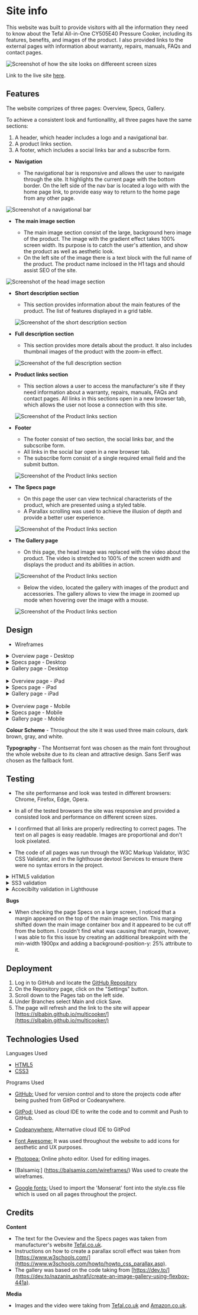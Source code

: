 # Site info

This website was built to provide visitors with all the information they need to know about the Tefal All-in-One CY505E40 Pressure Cooker, including its features, benefits, and images of the product. I also provided links to the external pages with information about warranty, repairs, manuals, FAQs and contact pages.

![Screenshot of how the site looks on differeent screen sizes](docs/responsive-screens.jpg)

Link to the live site [here](https://slbabin.github.io/multicooker/). 

## Features

The website comprizes of three pages: Overview, Specs, Gallery.

To achieve a consistent look and funtionallity, all three pages have the same sections:
1. A header, which header includes a logo and a navigational bar.
2. A product links section.
3. A footer, which includes a social links bar and a subscribe form.

- __Navigation__

    - The navigational bar is responsive and allows the user to navigate through the site. It highlights the current page with the bottom border. On the left side of the nav bar is located a logo with with the home page link, to provide easy way to return to the home page from any other page.

![Screenshot of a navigational bar](docs/navbar.jpg)


- __The main image section__

    - The main image section consist of the large, background hero image of the product. The image with the gradient effect takes 100% screen width. Its purpose is to catch the user's attention, and show the product as well as aesthetic look.
    - On the left site of the image there is a text block with the full name of the product. The product name inclosed in the H1 tags and should assist SEO of the site.

 ![Screenshot of the head image section](docs/head-image.jpg)



- __Short description section__

     - This section provides information about the main features of the product. The list of features displayed in a grid table.

     ![Screenshot of the short description section](docs/short-description-section.jpg)
  

 - __Full description section__

     - This section provides more details about the product. It also includes thumbnail images of the product with the zoom-in effect.

     ![Screenshot of the full description section](docs/full-description-section.jpg) 

- __Product links section__

     - This section alows a user to access the manufacturer's site if they need information about a warranty, repairs, manuals, FAQs and contact pages. All links in this sections open in a new browser tab, which allows the user not loose a connection with this site.

     ![Screenshot of the Product links section](docs/product-links.jpg)    

- __Footer__

     - The footer consist of two section, the social links bar, and the subcscribe form. 
     - All links in the social bar open in a new browser tab.
     - The subscribe form consist of a single required email field and the submit button.

     ![Screenshot of the Product links section](docs/footer.jpg)        


- __The Specs page__

     - On this page the user can view technical characterists of the product, which are presented using a styled table. 
     - A Parallax scrolling was used to achieve the illusion of depth and provide a better user experience.

     ![Screenshot of the Product links section](docs/specs.jpg)  

- __The Gallery page__

     - On this page, the head image was replaced with the video about the product. The video is stretched to 100% of the screen width and displays the product and its abilities in action. 

     ![Screenshot of the Product links section](docs/gallery-video.jpg) 

     - Below the video, located the gallery with images of the product and accessories. The gallery allows to view the image in zoomed up mode when hovering over the image with a mouse. 
     
     ![Screenshot of the Product links section](docs/gallery.jpg)  

## Design

- Wireframes
<details>
<summary>Overview page - Desktop</summary>
<img src="docs/desktop-overview.png">
</details>
<details>
<summary>Specs page - Desktop</summary>
<img src="docs/deskop-specs.png">
</details>
<details>
<summary>Gallery page - Desktop</summary>
<img src="docs/deskop-gallery.png">
</details>
<br>
<details>
<summary>Overview page - iPad</summary>
<img src="docs/ipad-overview.png">
</details>
<details>
<summary>Specs page - iPad</summary>
<img src="docs/ipad-specs.png">
</details>
<details>
<summary>Gallery page - iPad</summary>
<img src="docs/ipad-specs.png">
</details>
<br>
<details>
<summary>Overview page - Mobile</summary>
<img src="docs/mobile-overview.png">
</details>
<details>
<summary>Specs page - Mobile</summary>
<img src="docs/mobile-specs.png">
</details>
<details>
<summary>Gallery page - Mobile</summary>
<img src="docs/mobile-gallery.png">
</details>

__Colour Scheme__
    - Throughout the site it was used three main colours, dark brown, gray, and white.

__Typography__
    - The Montserrat font was chosen as the main font throughout the whole website due to its clean and attractive design. Sans Serif  was chosen as the fallback font.

## Testing

- The site performanse and look was tested in different browsers: Chrome, Firefox, Edge, Opera. 
- In all of the tested browsers the site was responsive and provided a consisted look and performance on different screen sizes.
- I confirmed that all links are properly redirecting to correct pages. The text on all pages is easy readable.  Images are proportional and don't look pixelated.

- The code of all pages was run through the W3C Markup Validator, W3C CSS Validator, and in the lighthouse devtool Services to ensure there were no syntax errors in the project.

<details>
<summary>HTML5 validation</summary>
<img src="docs/w3c-html-validation.jpg">
</details>
<details>
<summary>SS3 validation</summary>
<img src="docs/w3c-css-validation.png">
</details>
<details>
<summary>Accecibilty validation in Lighthouse</summary>
<img src="docs/lighthouse.png">
</details>

__Bugs__

- When checking the page Specs on a large screen, I  noticed that a margin appeared on the top of the main image section. This marging shifted down the main image container box and it appeared to be cut off from the bottom. I couldn't find what was causing that margin, however, I was able to fix
 this issue by creating an additional breakpoint with the min-width 1900px and adding a background-position-y: 25% attribute to it. 


## Deployment
1. Log in to GitHub and locate the [GitHub Repository](https://github.com/)
2. On the Repository page, click on the "Settings" button.
3. Scroll down to the Pages tab on the left side.
4. Under Branches select Main and click Save.
5. The page will refresh and the link to the site will appear [https://slbabin.github.io/multicooker/](https://slbabin.github.io/multicooker/)


## Technologies Used
Languages Used
- [HTML5](https://en.wikipedia.org/wiki/HTML5)
- [CSS3](https://en.wikipedia.org/wiki/Cascading_Style_Sheets)

 Programs Used
 - [GitHub:](https://github.com/) Used for version control and to store the projects code after being pushed from GitPod or Codeanywhere.

  - [GitPod:](https://gitpod.io/) Used as cloud IDE to write the code and to commit and Push to GitHub.
  - [Codeanywhere:](https://codeanywhere.com/) Alternative cloud IDE to GitPod
  - [Font Awesome:](https://fontawesome.com/) It was used throughout the website to add icons for aesthetic and UX purposes.
  - [Photopea:](https://www.photopea.com/) Online photo editor. Used for editing images.
  - [Balsamiq:] (https://balsamiq.com/wireframes/) Was used to create the wireframes.
  - [Google fonts:](https://fonts.google.com/) Used to import the 'Monserat' font into the style.css file which is used on all pages throughout the project.


## Credits
__Content__
 - The text for the Oveview and the Specs pages was taken from manufacturer's website [Tefal.co.uk](https://www.tefal.co.uk/Cooking-appliances/Pressure-Cookers/Pressure-Cookers/Tefal-All-in-One-CY505-Pressure-Cooker-%E2%80%93-6L-Black-%26-Stainless-Steel-/p/7211003272?scc=pressure-cookers-cat).
 - Instructions on how to create a parallax scroll effect was taken from [https://www.w3schools.com/](https://www.w3schools.com/howto/howto_css_parallax.asp).
 - The gallery  was based on the code taking from [https://dev.to/](https://dev.to/nazanin_ashrafi/create-an-image-gallery-using-flexbox-441a).

__Media__
- Images and the video were taking from [Tefal.co.uk](https://www.tefal.co.uk/Cooking-appliances/Pressure-Cookers/Pressure-Cookers/Tefal-All-in-One-CY505-Pressure-Cooker-%E2%80%93-6L-Black-%26-Stainless-Steel-/p/7211003272?scc=pressure-cookers-cat) and [Amazon.co.uk](https://www.amazon.co.uk/Tefal-CY505E40-Electric-Pressure-Stainless/dp/B07C1MPN1S).